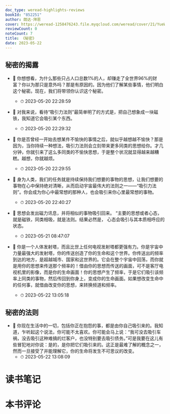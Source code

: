 ```yaml
---
doc_type: weread-highlights-reviews
bookId: "852251"
author: 朗达·拜恩
cover: https://weread-1258476243.file.myqcloud.com/weread/cover/21/YueWen_852251/t7_YueWen_852251.jpg
reviewCount: 0
noteCount: 7
title: 《秘密》
date: 2023-05-22
---
```



## 秘密的揭露


- 📌 你想想看，为什么那些只占人口总数1%的人，却赚走了全世界96%的财富？你以为那只是意外吗？那是有原因的。因为他们了解某些事情，他们明白这个秘密。现在，我们将带领你认识这个秘密。 
    - ⏱ 2023-05-20 22:28:59 

- 📌 对我来说，看待“吸引力法则”最简单明了的方式是，把自己想象成一块磁铁，我知道它会吸引某个东西。 
    - ⏱ 2023-05-20 22:29:32 

- 📌 你是否曾经一开始去想某件不愉快的事情之后，就似乎越想越不愉快？那是因为，当你持续一种想法，吸引力法则会立刻带来更多同类的思想给你。才几分钟，你就引来了这么多同类的不愉快思想，于是整个状况就显得越来越糟糕。越想，你就越烦。 
    - ⏱ 2023-05-20 22:29:55 

- 📌 身为人类，我们的任务就是持续保持我们想要的事物的思想，让我们想要的事物在心中保持绝对清晰，从而启动宇宙最伟大的法则之一——“吸引力法则”。你会成为你心中最常想的那种人，也会吸引来你心里最常想的事物。 
    - ⏱ 2023-05-20 22:40:27 

- 📌 思想会发出磁力讯息，并将相似的事物吸引回来。 “主要的思想或者心态，就是磁铁，同类相吸，就是法则。结果必然是， 心态会吸引与其本质相呼应的状态。 
    - ⏱ 2023-05-21 08:47:07 

- 📌 你是一个人体发射塔，而且比世上任何电视发射塔都更强有力。你是宇宙中力量最强大的发射塔，你的传送创造了你的生命和这个世界。你传送出的频率到达的地方，是超越城市、国家和这世界的。它会在整个宇宙中回荡，而你就是用你的思想来传送那个频率的！借由你的思想而传送的画面，可不是客厅电视机里的影像，而是你的生命画面！你的思想产生了频率，于是它们吸引该频率上同类的事物，然后传回到你身上，变成你的生命画面。如果想改变生命中的任何事，就借由改变你的思想，来转换频道和频率。 
    - ⏱ 2023-05-22 13:05:18 
## 秘密的法则


- 📌 你现在生活中的一切，包括你正在抱怨的事，都是由你自己吸引来的。我知道，乍听起这个说法，你可能不太喜欢。你可能会马上说：“我可没去吸引车祸，没去吸引这种难搞的烂客户，也没特别要去吸引债务。”可是我要在这儿有些冒犯地对你说：是的，是你把它们吸引来的。这正是最难了解的概念之一，然而一旦接受了并能理解它，你的生命将发生不可思议的改变。 
    - ⏱ 2023-05-22 13:08:09 

# 读书笔记


# 本书评论
